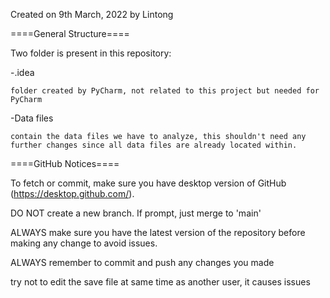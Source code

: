 Created on 9th March, 2022 by Lintong

====General Structure====

Two folder is present in this repository:

-.idea

    folder created by PyCharm, not related to this project but needed for PyCharm

-Data files

    contain the data files we have to analyze, this shouldn't need any further changes since all data files are already located within.

====GitHub Notices====

To fetch or commit, make sure you have desktop version of GitHub (https://desktop.github.com/).

DO NOT create a new branch. If prompt, just merge to 'main'

ALWAYS make sure you have the latest version of the repository before making any change to avoid issues.

ALWAYS remember to commit and push any changes you made

try not to edit the save file at same time as another user, it causes issues
